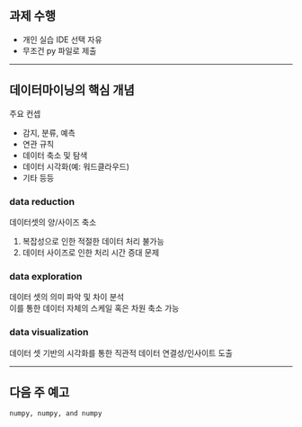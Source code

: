 ## 과제 수행  
- 개인 실습 IDE 선택 자유
- 무조건 py 파일로 제출

---

## 데이터마이닝의 핵심 개념  
  
주요 컨셉
- 감지, 분류, 예측
- 연관 규칙
- 데이터 축소 및 탐색
- 데이터 시각화(예: 워드클라우드)
- 기타 등등
  
### data reduction
데이터셋의 양/사이즈 축소
1. 복잡성으로 인한 적절한 데이터 처리 불가능
2. 데이터 사이즈로 인한 처리 시간 증대 문제
  
### data exploration
데이터 셋의 의미 파악 및 차이 분석  
이를 통한 데이터 자체의 스케일 혹은 차원 축소 가능  
  
### data visualization
데이터 셋 기반의 시각화를 통한 직관적 데이터 연결성/인사이트 도출

---

## 다음 주 예고
`numpy, numpy, and numpy`
